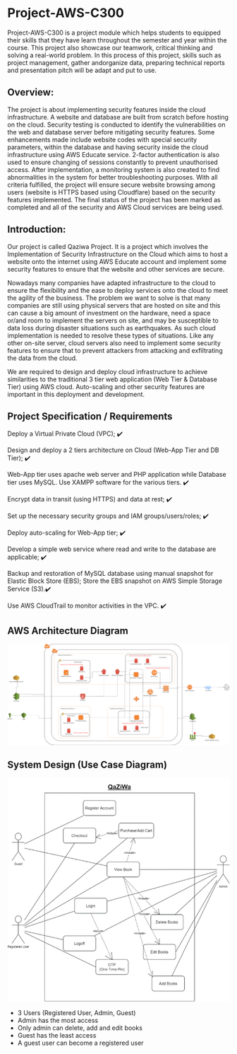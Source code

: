 # Project-AWS-C300

Project-AWS-C300 is a project module which helps students to equipped their skills that they have learn throughout the semester and year within the course. This project also showcase our teamwork, critical thinking and solving a real-world problem. In this process of this project, skills such as project management, gather andorganize data, preparing technical reports and presentation pitch will be adapt and put to use.

## Overview:

The project is about implementing security features inside the cloud infrastructure. A website and database are built from scratch before hosting on the cloud. Security testing is conducted to identify the vulnerabilities on the web and database server before mitigating security features. Some enhancements made include website codes with special security parameters, within the database and having security inside the cloud infrastructure using AWS Educate service. 2-factor authentication is also used to ensure changing of sessions constantly to prevent unauthorised access. After implementation, a monitoring system is also created to find abnormalities in the system for better troubleshooting purposes. With all criteria fulfilled, the project will ensure secure website browsing among users (website is HTTPS based using Cloudflare) based on the security features implemented. The final status of the project has been marked as completed and all of the security and AWS Cloud services are being used.


## Introduction:

Our project is called Qaziwa Project. It is a project which involves the Implementation of Security Infrastructure on the Cloud which aims to host a website onto the internet using AWS Educate account and implement some security features to ensure that the website and other services are secure. 

Nowadays many companies have adapted infrastructure to the cloud to ensure the flexibility and the ease to deploy services onto the cloud to meet the agility of the business. The problem we want to solve is that many companies are still using physical servers that are hosted on site and this can cause a big amount of investment on the hardware, need a space or/and room to implement the servers on site, and may be susceptible to data loss during disaster situations such as earthquakes. As such cloud implementation is needed to resolve these types of situations. Like any other on-site server, cloud servers also need to implement some security features to ensure that to prevent attackers from attacking and exfiltrating the data from the cloud.

We are required to design and deploy cloud infrastructure to achieve similarities to the traditional 3 tier web application (Web Tier & Database Tier) using AWS cloud. Auto-scaling and other security features are important in this deployment and development.
  



## Project Specification / Requirements

Deploy a Virtual Private Cloud (VPC); ✔️

Design and deploy a 2 tiers architecture on Cloud (Web-App Tier and DB Tier); ✔️

Web-App tier uses apache web server and PHP application while Database tier uses MySQL. Use XAMPP software for the various tiers. ✔️

Encrypt data in transit (using HTTPS) and data at rest; ✔️

Set up the necessary security groups and IAM groups/users/roles; ✔️

Deploy auto-scaling for Web-App tier; ✔️

Develop a simple web service where read and write to the database are applicable; ✔️

Backup and restoration of MySQL database using manual snapshot for Elastic Block Store (EBS); Store the EBS snapshot on AWS Simple Storage Service (S3).✔️

Use AWS CloudTrail to monitor activities in the VPC. ✔️


## AWS Architecture Diagram

![alt text](image-1.png)

## System Design (Use Case Diagram)

![alt text](image-2.png)

- 3 Users (Registered User, Admin, Guest)
- Admin has the most access
- Only admin can delete, add and edit books
- Guest has the least access
- A guest user can become a registered user






